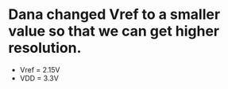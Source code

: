 # Dana changed Vref to a smaller value so that we can get higher resolution. 
- Vref = 2.15V
- VDD = 3.3V
